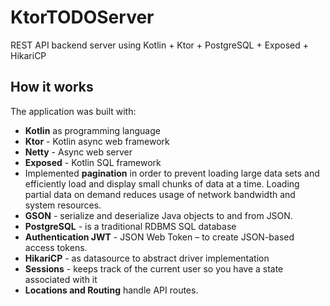 # KtorTODOServer
REST API backend server using Kotlin + Ktor + PostgreSQL + Exposed + HikariCP

## How it works
The application was built with:
* <b>Kotlin</b> as programming language
* <b>Ktor</b> - Kotlin async web framework
* <b>Netty</b> - Async web server
* <b>Exposed</b> - Kotlin SQL framework
* Implemented <b>pagination</b> in order to prevent loading large data sets and efficiently load and display small chunks of data at a time. Loading partial data on demand reduces usage of network bandwidth and system resources.
* <b>GSON</b> - serialize and deserialize Java objects to and from JSON.
* <b>PostgreSQL</b> - is a traditional RDBMS SQL database
* <b>Authentication JWT</b> - JSON Web Token – to create JSON-based access tokens.
* <b>HikariCP</b> - as datasource to abstract driver implementation
* <b>Sessions</b> - keeps track of the current user so you have a state associated with it
* <b>Locations and Routing</b> handle API routes.
